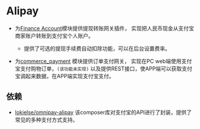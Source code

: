 # Alipay

- 为[Finance Account](https://www.drupal.org/project/account)模块提供提现转账网关插件，
  实现把人民币现金从支付宝商家账户转账到支付宝个人账户。
  
  - 提供了可选的提现手续费自动扣除功能，可以在后台设置费率。
  
- 为[commerce_payment](https://www.drupal.org/project/commerce) 模块提供订单支付网关，
  实现在PC web端使用支付宝支付购物订单，`(该功能未实现)`
  以及提供REST接口，使APP端可以获取支付宝调起来数据，在APP端实现支付宝支付。
  
## 依赖

- [lokielse/omnipay-alipay](https://github.com/lokielse/omnipay-alipay) 
  该composer库对支付宝的API进行了封装，提供了常见的多种支付方式支持。
